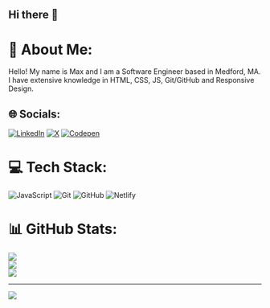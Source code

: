 ## Hi there 👋

# 💫 About Me:
Hello! My name is Max and I am a Software Engineer based in Medford, MA. I have extensive knowledge in HTML, CSS, JS, Git/GitHub and Responsive Design.


## 🌐 Socials:
[![LinkedIn](https://img.shields.io/badge/LinkedIn-%230077B5.svg?logo=linkedin&logoColor=white)](https://linkedin.com/in/https://www.linkedin.com/in/max-charles2/) [![X](https://img.shields.io/badge/X-black.svg?logo=X&logoColor=white)](https://x.com/https://x.com/MPC2_) [![Codepen](https://img.shields.io/badge/Codepen-000000?logo=codepen&logoColor=white)](https://codepen.io/https://codepen.io/maxcharles) 

# 💻 Tech Stack:
![JavaScript](https://img.shields.io/badge/javascript-%23323330.svg?style=for-the-badge&logo=javascript&logoColor=%23F7DF1E) ![Git](https://img.shields.io/badge/git-%23F05033.svg?style=for-the-badge&logo=git&logoColor=white) ![GitHub](https://img.shields.io/badge/github-%23121011.svg?style=for-the-badge&logo=github&logoColor=white) ![Netlify](https://img.shields.io/badge/netlify-%23000000.svg?style=for-the-badge&logo=netlify&logoColor=#00C7B7)
# 📊 GitHub Stats:
![](https://github-readme-stats.vercel.app/api?username=maxcharles2&theme=dark&hide_border=false&include_all_commits=true&count_private=false)<br/>
![](https://nirzak-streak-stats.vercel.app/?user=maxcharles2&theme=dark&hide_border=false)<br/>
![](https://github-readme-stats.vercel.app/api/top-langs/?username=maxcharles2&theme=dark&hide_border=false&include_all_commits=true&count_private=false&layout=compact)

---
[![](https://visitcount.itsvg.in/api?id=maxcharles2&icon=0&color=0)](https://visitcount.itsvg.in)

